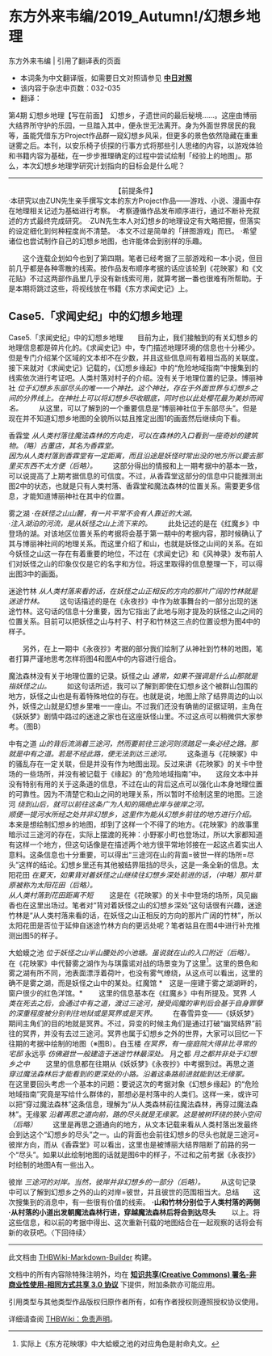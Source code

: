 # 东方外来韦编/2019_Autumn!/幻想乡地理

<!-- source html: G:\repos\THBWiki-Markdown-Builder\THBWikiMarkdown\Temp\main\8\88\ns0%3A%E4%B8%9C%E6%96%B9%E5%A4%96%E6%9D%A5%E9%9F%A6%E7%BC%96%2F2019_Autumn%21%2F%E5%B9%BB%E6%83%B3%E4%B9%A1%E5%9C%B0%E7%90%86.html -->

东方外来韦编 | 引用了翻译表的页面

- 本词条为中文翻译版，如需要日文对照请参见 **[中日对照](./东方外来韦编-2019_Autumn!-幻想乡地理-中日对照.md)** 
- 该内容于杂志中页数：032-035
- 翻译：

第4期  幻想乡地理【写在前面】　幻想乡，孑遗世间的最后秘境……。这座由博丽大结界所守护的乐园，一旦踏入其中，便永世无法离开。身为外面世界居民的我等，虽能凭借东方Project作品群一窥幻想乡风采，但更多的景色依然隐藏在重重谜雾之后。本刊，以安乐椅子侦探的行事方式将那些引人思绪的内容，以游戏体验和书籍内容为基础，在一步步推理确定的过程中尝试绘制「经验上的地图」。那么，本次幻想乡地理学研究计划指向的目标会是什么呢？
___

<center>【前提条件】</center>·本研究以由ZUN先生亲手撰写文本的东方Project作品——游戏、小说、漫画中存在地理相关记述为基础进行考察。  
·考察遵循作品发布顺序进行，通过不断补充叙述的方式最终完成研究。  
·ZUN先生本人对幻想乡的地理设定有大略把握，但落实的设定细化到何种程度尚不清楚。  
·本文不过是简单的「拼图游戏」而已。  
·希望诸位也尝试制作自己的幻想乡地图，也许能体会到别样的乐趣。
  
  

  

　　这个连载企划如今也到了第四期。笔者已经考据了三部游戏和一本小说，但目前几乎都是各种零散的线索。按作品发布顺序考据的话应该轮到《花映冢》和《文花贴》不过这两部作品里几乎没有新线索可用，就算考据一番也很难有所帮助。于是本期将跳过这些，将视线放在书籍《东方求闻史记》上。

## Case5.「求闻史纪」中的幻想乡地理
Case5.「求闻史纪」中的幻想乡地理　　目前为止，我们接触到的有关幻想乡的地理信息都是碎片化的。《求闻史记》中，专门描述地理环境的信息也十分稀少。但是专门介绍某个区域的文本却不在少数，并且这些信息间有着相当高的关联度。接下来就对《求闻史记》记载的，《幻想乡缘起》中的“危险地域指南”中搜集到的线索依次进行考证吧。人类村落对村子的介绍。没有关于地理位置的记录。博丽神社 *位于幻想乡东部尽头的唯一一个神社。这个神社，存在于外面世界与幻想乡之间的分界线上。在神社上可以将幻想乡尽收眼底，同时也以此处樱花最为美妙而闻名。* 　　从这里，可以了解到的一个重要信息是“博丽神社位于东部尽头”。但是现在并不知道幻想乡地图的全貌所以姑且推定出图1的画面然后继续向下看。
[](./文件-幻想乡地理_史纪1.jpg.md)  [](./文件-幻想乡地理_史纪1.jpg.md)

香霖堂 *从人类村落往魔法森林的方向走，可以在森林的入口看到一座奇妙的建筑物。（略）古董店，其名为香霖堂。*   
 *因为从人类村落到香霖堂有一定距离，而且沿途是妖怪时常出没的地方所以要去那里买东西不太方便（后略）。* 　　这部分得出的情报和上一期考据中的基本一致，可以说提高了上期考据信息的可信度。不过，从香霖堂这部分的信息中只能推测出图2中的状态，也就是只有人类村落、香霖堂和魔法森林的位置关系。需要更多信息，才能知道博丽神社在其中的位置。
[](./文件-幻想乡地理_史纪2.jpg.md)  [](./文件-幻想乡地理_史纪2.jpg.md)

雾之湖 *·在妖怪之山山麓，有一片平常不会有人靠近的大湖。*   
 *·注入湖泊的河流，是从妖怪之山上流下来的。* 　　此处记述的是在《红魔乡》中登场的湖。对该地区位置关系的考据将会基于第一期中的考据内容，那时候确认了其与博丽神社间的地理关系。而这里介绍了和山，也就是妖怪之山间的关系。在如今妖怪之山这一存在有着重要的地位，不过在《求闻史记》和《风神录》发布前人们对妖怪之山的印象仅仅是它的名字和方位。将这里取得的信息整理一下，可以得出图3中的画面。
[](./文件-幻想乡地理_史纪3.jpg.md)  [](./文件-幻想乡地理_史纪3.jpg.md)

迷途竹林 *从人类村落来看的话，在妖怪之山正相反的方向的那片广阔的竹林就是迷途竹林。* 　　这句话描述的是在《永夜抄》中作为故事舞台的一部分出现的迷途竹林。这句话的信息十分重要，因为它指出了此地与刚才提及的妖怪之山之间的位置关系。目前可以把妖怪之山与村子、村子和竹林这三点的位置设想为图4中的样子。
[](./文件-幻想乡地理_史纪4.jpg.md)  [](./文件-幻想乡地理_史纪4.jpg.md)

　　另外，在上一期中《永夜抄》考据的部分我们绘制了从神社到竹林的地图，笔者打算严谨地思考怎样将图4和图A中的内容进行组合。
[](./文件-幻想乡地理_史纪A.jpg.md)  [](./文件-幻想乡地理_史纪A.jpg.md)

魔法森林没有关于地理位置的记录。妖怪之山 *通常，如果不强调是什么山那就是指妖怪之山。* 　　如这句话所述，我可以了解到即使在幻想乡这个被群山包围的地方，妖怪之山也是有着特殊地位的存在。也就是说，地图上除了结界周边的山以外，妖怪之山就是幻想乡里唯一一座山。不过我们还没有确凿的证据证明，主角在《妖妖梦》剧情中路过的迷途之家也在这座妖怪山里。不过这点可以稍微供大家参考。（图B）
[](./文件-幻想乡地理_史纪B.jpg.md)  [](./文件-幻想乡地理_史纪B.jpg.md)

中有之道 *山的背后流淌着三途河，然而要前往三途河则须踏足一条必经之路。那就是中有之道。若是不经此路，便无法到达三途河。* 　　这条道与《花映冢》中的骚乱存在一定关联，但是并没有作为地图出现。反过来讲《花映冢》的关卡中登场的一些场所，并没有被记载于《缘起》的“危险地域指南”中。　　这段文本中并没有特别有用的关于这条道的信息，不过在山的背后这点可以强化山本身地理位置的可靠性。因为不清楚它和山之间的地理关系，所以暂时不绘制这里的地图。三途河 *绕到山后，就可以前往这条广为人知的隔绝此岸与彼岸之河。*   
 *顺便一提河水所经之处并非幻想乡，这里作为能从幻想乡前往的地方进行介绍。* 　　本来是想绘制幻想乡的地图，却到了这样一个不得了的地方。《花映冢》的故事里暗示过三途河的存在，实际上摆渡的死神：小野冢小町也登场过，所以大家都知道有这样一个地方，但这句话像是在描述两个地方很平常地邻接在一起这点着实出人意料。这条信息也十分重要，可以得出“三途河在山的背面=彼世一样的场所=尽头”这样的结论。幻想乡里还有其他被结界阻挡的尽头，这是一条全新的信息。太阳花田 *在夏天，如果背对着妖怪之山继续往幻想乡深处前进的话，（中略）那片草原被称为太阳花田（后略）。*   
 *从人类村落到花田距离不短* 　　这是在《花映冢》的关卡中登场的场所，风见幽香也在这里出场过。笔者对“背对着妖怪之山的幻想乡深处”这句话很有兴趣，迷途竹林是“从人类村落来看的话，在妖怪之山正相反的方向的那片广阔的竹林”，所以太阳花田是否位于延伸自迷途竹林方向的更远处呢？笔者姑且在图4中进行补充推测出图5的样子。
[](./文件-幻想乡地理_史纪5.jpg.md)  [](./文件-幻想乡地理_史纪5.jpg.md)

大蛤蟆之池 *位于妖怪之山半山腰处的小池塘。虽说就在山的入口附近（后略）。* 　　在《花映冢》中代替雾之湖作为与琪露诺对战的场景变为了这里[^cite_note-1]。这里的景色和雾之湖有所不同，池表面漂浮着荷叶，也没有雾气缭绕，从这点可以看出，这里的确不是雾之湖，而是妖怪之山中的某处。红魔馆 *　这是一座建于雾之湖湖畔的，窗户很少的红色洋馆。* 　　这里的信息基本在《红魔乡》中有所提及。冥界 *人类在死去之后，会通过中有之道，渡过三途河，接受阎魔的审判后会基于自身罪孽的深重程度被分别判往地狱或是冥界或是天界。* 　　在春雪异变——《妖妖梦》期间主角们的目的地就是冥界。不过，异变的时候主角们是通过打破“幽冥结界”前往的冥界，并没有去过三途河。冥界也属于幻想乡之外的世界，大家可以回忆一下往期的考据中绘制的地图（※图B）。白玉楼 *在冥界，有一座庭院大得非比寻常的宅邸* 永远亭 *仿佛避世一般建造于迷途竹林最深处。* 月之都 *月之都并非处于幻想乡之中* 　　这里的信息都在往期从《妖妖梦》《永夜抄》中考据到过。再思之道 *穿过魔法森林后才能看到的更深处的小路。沿着这条路前进就能到达无缘冢。* 　　在这里要回头考虑一个基本的问题：要说这次的考据对象《幻想乡缘起》的“危险地域指南”究竟是写给什么群体的，那想必是村落中的人类们。这样一来，或许可以把“穿过魔法森林”这条信息，理解为“从人类森林前往魔法森林，再穿过魔法森林”。无缘冢 *沿着再思之道向前，路的尽头就是无缘冢。这是被树环绕的狭小空间（后略）* 　　这里是再思之道通向的地方，从文本记载来看从人类村落出发最终会到达这个“幻想乡的尽头”之一。山的背面也会前往幻想乡的尽头也就是三途河=彼岸方向，而从《香霖堂》可以看出，这里也是被博丽大结界阻断了前路的另一个“尽头”。如果以此绘制地图的话就是图6中的样子，不过和之前考据《永夜抄》时绘制的地图A有一些出入。
[](./文件-幻想乡地理_史纪6.jpg.md)  [](./文件-幻想乡地理_史纪6.jpg.md)

彼岸 *三途河的对岸。当然，彼岸并非幻想乡的一部分（后略）。* 　　从这句记录中可以了解到幻想乡之外的山的对岸=彼世，并且彼世的范围相当大。总结　　这次搜集到的消息中，有一些很有价值的线索。 **·山和竹林分别位于人类村落的两侧**   
 **·从村落的小道出发朝魔法森林行进，穿越魔法森林后将会到达尽头** 　　以上。将这些信息，和以前的考据中得出、这次重新刊载的地图结合在一起观察的话将会有新的收获吧。〈下回待续〉

[^cite_note-1]: 实际上《东方花映塚》中大蛤蟆之池的对应角色是射命丸文。





---

此文档由 [THBWiki-Markdown-Builder](https://github.com/Delsin-Yu/THBWiki-Markdown-Builder) 构建。

文档中的所有内容除特殊注明外，均在 [**知识共享(Creative Commons) 署名-非商业性使用-相同方式共享 3.0 协议**](https://creativecommons.org/licenses/by-sa/3.0/deed.zh-hans) 下提供，附加条款亦可能应用。

引用类型与其他类型作品版权归原作者所有，如有作者授权则遵照授权协议使用。

详细请查阅 [THBWiki：免责声明](https://thbwiki.cc/THBWiki:%E5%85%8D%E8%B4%A3%E5%A3%B0%E6%98%8E)。

